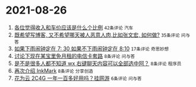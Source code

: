 # 2021-08-26

1. [各位觉得收入和车价应该是什么个比例](https://www.v2ex.com/t/798059) `42条评论` `汽车`
1. [既希望写博客, 又不希望哪天被人恶意人肉,比如张文宏, 如何做?](https://www.v2ex.com/t/798073) `35条评论` `问与答`
1. [如果下雨闹钟定在 7: 30 如果不下雨闹钟定在 8:10](https://www.v2ex.com/t/798075) `17条评论` `奇思妙想`
1. [讨论下现在某宝里免月租的电信卡套路](https://www.v2ex.com/t/798080) `8条评论` `问与答`
1. [是不是很多人都不知道 wx 右键聊天内容可以全部选中阿？](https://www.v2ex.com/t/798077) `8条评论` `程序员`
1. [再次介绍 InkMark](https://www.v2ex.com/t/798060) `8条评论` `分享创造`
1. [花为云 2C4G 一年一百多好用吗？挂网游](https://www.v2ex.com/t/798072) `6条评论` `问与答`
